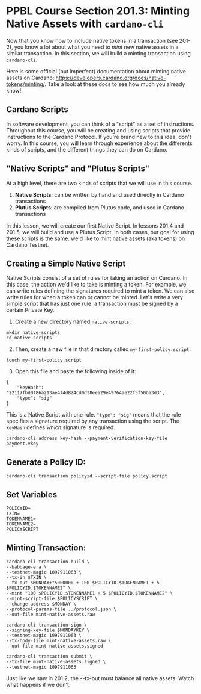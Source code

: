 # PPBL Course Section 201.3: Minting Native Assets with `cardano-cli`

Now that you know how to include native tokens in a transaction (see 201-2), you know a lot about what you need to *mint* new native assets in a similar transaction. In this section, we will build a minting transaction using `cardano-cli`.

Here is some official (but imperfect) documentation about minting native assets on Cardano: https://developers.cardano.org/docs/native-tokens/minting/. Take a look at these docs to see how much you already know!

## Cardano Scripts

In software development, you can think of a "script" as a set of instructions. Throughout this course, you will be creating and using scripts that provide instructions to the Cardano Protocol. If you're brand new to this idea, don't worry. In this course, you will learn through experience about the differents kinds of scripts, and the different things they can do on Cardano.

## "Native Scripts" and "Plutus Scripts"
At a high level, there are two kinds of scripts that we will use in this course.
1. **Native Scripts**: can be written by hand and used directly in Cardano transactions
2. **Plutus Scripts**: are compiled from Plutus code, and used in Cardano transactions

In this lesson, we will create our first Native Script. In lessons 201.4 and 201.5, we will build and use a Plutus Script. In both cases, our goal for using these scripts is the same: we'd like to mint native assets (aka tokens) on Cardano Testnet.

## Creating a Simple Native Script
Native Scripts consist of a set of rules for taking an action on Cardano. In this case, the action we'd like to take is minting a token. For example, we can write rules defining the signatures required to mint a token. We can also write rules for when a token can or cannot be minted. Let's write a very simple script that has just one rule: a transaction must be signed by a certain Private Key.

1. Create a new directory named `native-scripts`:
```
mkdir native-scripts
cd native-scripts
```
2. Then, create a new file in that directory called `my-first-policy.script`:
```
touch my-first-policy.script
```
3. Open this file and paste the following inside of it:
```
{
    "keyHash": "22117fbd0f86a213ae4f4d824cd0d38eea29e49764ae22f5f50ba3d3",
    "type": "sig"
}
```
This is a Native Script with one rule. `"type": "sig"` means that the rule specifies a signature required by any transaction using the script. The `keyHash` defines *which* signature is required.




```
cardano-cli address key-hash --payment-verification-key-file payment.vkey
```





## Generate a Policy ID:
```
cardano-cli transaction policyid --script-file policy.script
```

## Set Variables
```
POLICYID=
TXIN=
TOKENNAME1=
TOKENNAME2=
POLICYSCRIPT
```

## Minting Transaction:
```
cardano-cli transaction build \
--babbage-era \
--testnet-magic 1097911063 \
--tx-in $TXIN \
--tx-out $MONDAY+"5000000 + 100 $POLICYID.$TOKENNAME1 + 5 $POLICYID.$TOKENNAME2" \
--mint "100 $POLICYID.$TOKENNAME1 + 5 $POLICYID.$TOKENNAME2" \
--mint-script-file $POLICYSCRIPT \
--change-address $MONDAY \
--protocol-params-file ../protocol.json \
--out-file mint-native-assets.raw

cardano-cli transaction sign \
--signing-key-file $MONDAYKEY \
--testnet-magic 1097911063 \
--tx-body-file mint-native-assets.raw \
--out-file mint-native-assets.signed

cardano-cli transaction submit \
--tx-file mint-native-assets.signed \
--testnet-magic 1097911063

```

Just like we saw in 201.2, the --tx-out must balance all native assets. Watch what happens if we don't.